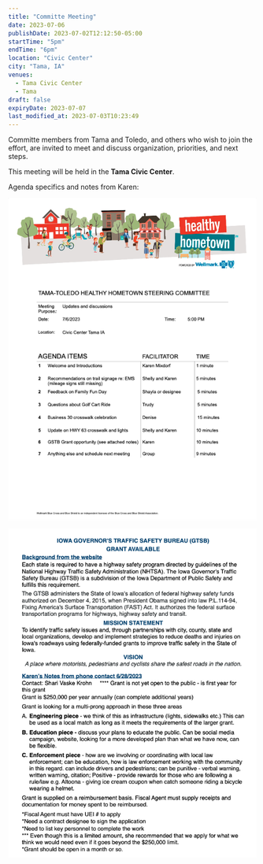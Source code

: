 ```yaml
---
title: "Committe Meeting"
date: 2023-07-06
publishDate: 2023-07-02T12:12:50-05:00
startTime: "5pm"
endTime: "6pm"
location: "Civic Center"
city: "Tama, IA"
venues:
  - Tama Civic Center
  - Tama
draft: false
expiryDate: 2023-07-07
last_modified_at: 2023-07-03T10:23:49
--- 
```


Committe members from Tama and Toledo, and others who wish to join the effort, are invited to meet and discuss organization, priorities, and next steps.

This meeting will be held in the **Tama Civic Center**.

Agenda specifics and notes from Karen:

<!-- {{/* embed-pdf url="../../pdfs/Healthy-Hometown-Agenda-for-June-2023.pdf" */}} -->

![July 2023 Agenda](images/Healthy-Hometown-Agenda-for-July-2023a.png)

![July 2023 Notes](images/Healthy-Hometown-Agenda-for-July-2023b.png)